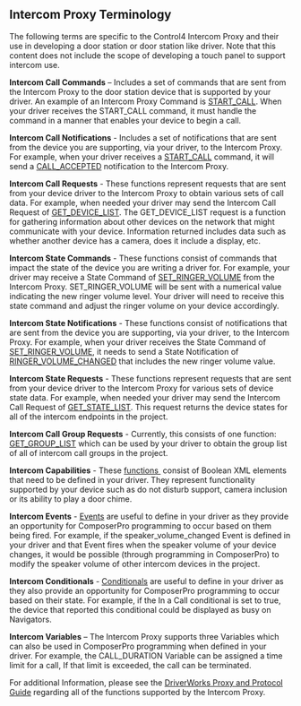 
## Intercom Proxy Terminology

The following terms are specific to the Control4 Intercom Proxy and their use in developing a door station or door station like driver. Note that this content does not include the scope of developing a touch panel to support intercom use.


**Intercom Call Commands** –  Includes a set of commands that are sent from the Intercom Proxy to the door station device that is supported by your driver. An example of an Intercom Proxy Command is [START\_CALL][1]. When your driver receives the START\_CALL command, it must handle the command in a manner that enables your device to begin a call.


**Intercom Call Notifications** -  Includes a set  of notifications  that are sent from the device you are supporting, via your driver, to the Intercom Proxy. For example, when your driver receives a [START\_CALL][2] command, it will send a [CALL\_ACCEPTED][3] notification to the Intercom Proxy.


**Intercom Call Requests** - These functions represent requests that are sent from your device driver to the Intercom Proxy to obtain various sets of call data. For example, when needed your driver may send the Intercom Call Request of [GET\_DEVICE\_LIST][4]. The GET\_DEVICE\_LIST request is a function for gathering information about other devices on the network that  might communicate with your device. Information returned includes data such as whether another device has a camera, does it include a display, etc.


**Intercom State Commands** - These functions consist of commands that impact the state of the device you are writing a driver for. For example, your driver may receive a State Command of [SET\_RINGER\_VOLUME][5] from the Intercom Proxy. SET\_RINGER\_VOLUME will be sent with a numerical value indicating the new ringer volume level. Your driver will need to receive this state command and adjust the ringer volume on your device accordingly.


**Intercom State Notifications** - These functions consist of notifications    that are sent from the device you are supporting, via your driver, to the Intercom Proxy. For example, when your driver receives the State Command of [SET\_RINGER\_VOLUME][6], it needs to send a State Notification of [RINGER\_VOLUME\_CHANGED][7] that includes the new ringer volume value.


**Intercom State Requests** - These functions  represent requests that are sent from your device driver to the Intercom Proxy for various sets of device state data. For example, when needed your driver may send the Intercom Call Request of [GET\_STATE\_LIST][8]. This request returns the device states for all of the intercom endpoints in the project.


**Intercom Call Group Requests** - Currently, this consists of one function: [GET\_GROUP\_LIST][9] which can be used by your driver to obtain the group list of all of intercom call groups in the project.


**Intercom Capabilities** -  These [functions ][10] consist of Boolean XML elements that need to be defined in your driver. They represent functionality supported by your device such as do not disturb support, camera inclusion or its ability to play a door chime.


**Intercom Events** - [Events][11] are useful to define in your driver as they provide an opportunity for ComposerPro programming to occur based on them being fired. For example, if the speaker\_volume\_changed Event is defined in your driver and that Event fires when the speaker volume of your device changes, it would be possible (through programming in ComposerPro) to modify the speaker volume of other intercom devices in the project.


**Intercom Conditionals** - [Conditionals][12] are useful to define in your driver as they also provide an opportunity for ComposerPro programming to occur based on their state. For example, if the In a Call conditional is set to true, the device that reported this conditional could be displayed as busy on Navigators. 


**Intercom Variables** – The Intercom Proxy supports three Variables which can also be used in ComposerPro programming when defined in your driver. For example, the CALL\_DURATION Variable can be assigned a time limit for a call, If that limit is exceeded, the call can be terminated.


For additional Information, please see the [DriverWorks Proxy and Protocol Guide][13] regarding all of the functions supported by the Intercom Proxy.

[1]:	https://snap-one.github.io/docs-driverworks-proxyprotocol/#intercom-call-commands-start-_call
[2]:	https://snap-one.github.io/docs-driverworks-proxyprotocol/#intercom-call-commands-start-_call
[3]:	https://snap-one.github.io/docs-driverworks-proxyprotocol/#intercom-call-notifications-call_accepted
[4]:	https://snap-one.github.io/docs-driverworks-proxyprotocol/#intercom-call-requests-get_device_list
[5]:	https://snap-one.github.io/docs-driverworks-proxyprotocol/#intercom-state-commands-set_ringer_volume
[6]:	https://snap-one.github.io/docs-driverworks-proxyprotocol/#intercom-state-commands-set_ringer_volume
[7]:	https://snap-one.github.io/docs-driverworks-proxyprotocol/#intercom-state-notifications-ringer_volume_changed
[8]:	https://snap-one.github.io/docs-driverworks-proxyprotocol/#intercom-state-requests-get_state_list
[9]:	https://snap-one.github.io/docs-driverworks-proxyprotocol/#intercom-call-group-requests-get_group_list
[10]:	https://snap-one.github.io/docs-driverworks-proxyprotocol/#intercom-capabilities
[11]:	https://snap-one.github.io/docs-driverworks-proxyprotocol/#intercom-events
[12]:	https://snap-one.github.io/docs-driverworks-proxyprotocol/#intercom-conditionals
[13]:	https://literate-tribble-gq5lk61.pages.github.io/#introduction
